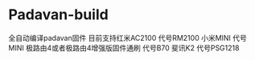 # Padavan-build


全自动编译padavan固件 目前支持红米AC2100 代号RM2100 
                              小米MINI  代号MINI
                               极路由4或者极路由4增强版固件通刷  代号B70
                               斐讯K2    代号PSG1218
